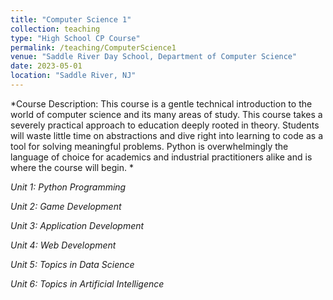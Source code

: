 ```yaml
---
title: "Computer Science 1"
collection: teaching
type: "High School CP Course"
permalink: /teaching/ComputerScience1
venue: "Saddle River Day School, Department of Computer Science"
date: 2023-05-01
location: "Saddle River, NJ"
---
```


*Course Description:
This course is a gentle technical introduction to the world of computer science and its many areas of study. This course takes a severely practical approach to education deeply rooted in theory. Students will waste little time on abstractions and dive right into learning to code as a tool for solving meaningful problems. Python is overwhelmingly the language of choice for academics and industrial practitioners alike and is where the course will begin.
*

*Unit 1: Python Programming*

*Unit 2: Game Development*

*Unit 3: Application Development*

*Unit 4: Web Development*

*Unit 5: Topics in Data Science*

*Unit 6: Topics in Artificial Intelligence*
